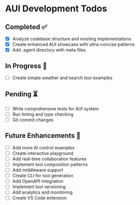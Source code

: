# AUI Development Todos

## Completed ✅
- [x] Analyze codebase structure and existing implementations
- [x] Create enhanced AUI showcase with ultra-concise patterns
- [x] Add .agent directory with meta files

## In Progress 🔄
- [ ] Create simple weather and search tool examples

## Pending ⏳
- [ ] Write comprehensive tests for AUI system
- [ ] Run linting and type checking
- [ ] Git commit changes

## Future Enhancements 🚀
- [ ] Add more AI control examples
- [ ] Create interactive playground
- [ ] Add real-time collaboration features
- [ ] Implement tool composition patterns
- [ ] Add middleware support
- [ ] Create CLI for tool generation
- [ ] Add OpenAPI integration
- [ ] Implement tool versioning
- [ ] Add analytics and monitoring
- [ ] Create VS Code extension
